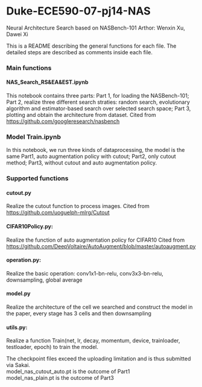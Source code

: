 # Duke-ECE590-07-pj14-NAS
Neural Architecture Search based on NASBench-101
Arthor: Wenxin Xu, Dawei Xi

This is a README describing the general functions for each file. The detailed steps are described as comments inside each file.

### Main functions
#### NAS_Search_RS&EA&EST.ipynb
This notebook contains three parts:
Part 1, for loading the NASBench-101;
Part 2, realize three different search straties: random search, evolutionary algorithm and estimator-based search over selected search space;
Part 3, plotting and obtain the architecture from dataset.
Cited from https://github.com/googleresearch/nasbench
### Model Train.ipynb
In this notebook, we run three kinds of dataprocessing, the model is the same
Part1, auto augmentation policy with cutout;
Part2, only cutout method;
Part3, without cutout and auto augmentation policy.

### Supported functions
#### cutout.py
Realize the cutout function to process images.
Cited from https://github.com/uoguelph-mlrg/Cutout
#### CIFAR10Policy.py:
Realize the function of auto augmentation policy for CIFAR10
Cited from https://github.com/DeepVoltaire/AutoAugment/blob/master/autoaugment.py
#### operation.py:
Realize the basic operation: conv1x1-bn-relu, conv3x3-bn-relu, downsampling, global average
#### model.py 
Realize the architecture of the cell we searched and construct the model in the paper, every stage has 3 cells and then downsampling
#### utils.py:
Realize a function
Train(net, lr, decay, momentum, device, trainloader, testloader, epoch) to train the model.

The checkpoint files exceed the uploading limitation and is thus submitted via Sakai.  
model_nas_cutout_auto.pt is the outcome of Part1  
model_nas_plain.pt is the outcome of Part3
